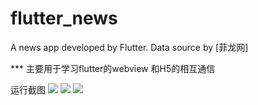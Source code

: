 # flutter_news
A news app developed by Flutter. Data source by [菲龙网]

*** 主要用于学习flutter的webview 和H5的相互通信

运行截图
![](https://github.com/songyulei0/flutter_news_app/blob/main/sampleImage/1732842710582.jpg) ![](https://github.com/songyulei0/flutter_news_app/blob/main/sampleImage/1732842710596.jpg) 
![](https://github.com/songyulei0/flutter_news_app/blob/main/sampleImage/1732842710608.jpg)

